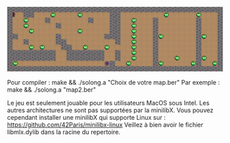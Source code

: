 ![Screenshot](screen.png)

Pour compiler : make && ./solong.a "Choix de votre map.ber"
Par exemple : make && ./solong.a "map2.ber"

Le jeu est seulement jouable pour les utilisateurs MacOS sous Intel.
Les autres architectures ne sont pas supportées par la minilibX.
Vous pouvez cependant installer une minilibX qui supporte Linux sur : https://github.com/42Paris/minilibx-linux
Veillez à bien avoir le fichier libmlx.dylib dans la racine du repertoire.
